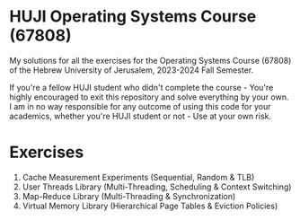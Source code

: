 # HUJI Operating Systems Course (67808)
My solutions for all the exercises for the Operating Systems Course (67808) of the Hebrew University of Jerusalem, 2023-2024 Fall Semester.

If you're a fellow HUJI student who didn't complete the course - You're highly encouraged to exit this repository and solve everything by your own. I am in no way responsible for any outcome of using this code for your academics, whether you're HUJI student or not - Use at your own risk.

# Exercises
1. Cache Measurement Experiments (Sequential, Random & TLB)
2. User Threads Library (Multi-Threading, Scheduling & Context Switching)
3. Map-Reduce Library (Multi-Threading & Synchronization)
4. Virtual Memory Library (Hierarchical Page Tables & Eviction Policies)